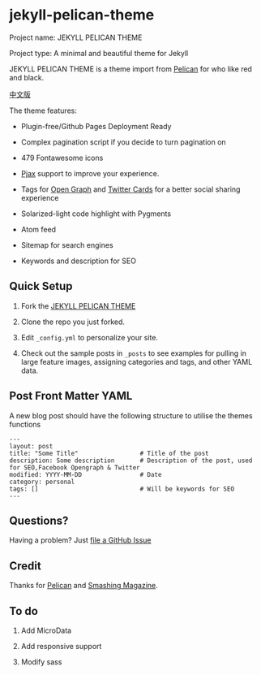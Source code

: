# jekyll-pelican-theme

Project name: JEKYLL PELICAN THEME

Project type: A minimal and beautiful theme for Jekyll

JEKYLL PELICAN THEME is a theme import from [Pelican](http://blog.getpelican.com) for who like red and black.

[中文版](https://github.com/ibrother/jekyll-pelican-theme/wiki)

The theme features:

* Plugin-free/Github Pages Deployment Ready

* Complex pagination script if you decide to turn pagination on

* 479 Fontawesome icons

* [Pjax](https://github.com/defunkt/jquery-pjax) support to improve your experience.

* Tags for [Open Graph](https://developers.facebook.com/docs/opengraph/) and [Twitter Cards](https://dev.twitter.com/docs/cards) for a better social sharing experience

* Solarized-light code highlight with Pygments

* Atom feed

* Sitemap for search engines

* Keywords and description for SEO

## Quick Setup

1. Fork the [JEKYLL PELICAN THEME](https://github.com/ibrother/jekyll-pelican-theme/fork)

2. Clone the repo you just forked.

3. Edit `_config.yml` to personalize your site.

4. Check out the sample posts in `_posts` to see examples for pulling in large feature images, assigning categories and tags, and other YAML data.

## Post Front Matter YAML

A new blog post should have the following structure to utilise the themes functions

```ymal
---
layout: post
title: "Some Title"                 # Title of the post
description: Some description       # Description of the post, used for SEO,Facebook Opengraph & Twitter
modified: YYYY-MM-DD                # Date
category: personal
tags: []                            # Will be keywords for SEO
---
```

## Questions?

Having a problem? Just [file a GitHub Issue](https://github.com/hmfaysal/hmfaysal-omega-theme/issues/new)

## Credit

Thanks for [Pelican](http://blog.getpelican.com) and [Smashing Magazine](http://coding.smashingmagazine.com/2009/08/04/designing-a-html-5-layout-from-scratch/).

## To do

1. Add MicroData

2. Add responsive support

3. Modify sass

